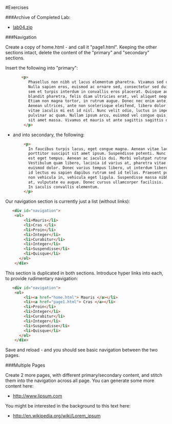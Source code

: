 #Exercises


###Archive of Completed Lab:

- [lab04.zip](./archives/lab04.zip)


###Navigation

Create a copy of home.html - and call it "page1.html". Keeping the other sections intact, delete the content of the "primary" and "secondary" sections.

Insert the following into "primary":

~~~html
       <p>
          Phasellus non nibh ut lacus elementum pharetra. Vivamus sed orci ipsum.
          Nulla sapien eros, euismod ac ornare sed, consectetur sed dui. Integer gravida
          sem et turpis interdum in convallis eros placerat. Quisque auctor, velit sed
          blandit pharetra, felis diam ultricies erat, vel aliquet neque risus non lacus.
          Etiam non magna tortor, in rutrum augue. Donec nec enim ante, in tincidunt eros.
          Aenean ultrices, ante non scelerisque eleifend, libero dolor rutrum justo,
          vitae iaculis mi est id nisl. Nunc velit odio, luctus in imperdiet eget,
          pulvinar ac quam. Nullam ipsum arcu, euismod vel congue quis, ullamcorper
          sit amet massa. Vivamus et mauris ut ante sagittis sagittis quis eu velit.  
        </p>  
~~~

- and into secondary, the following:

~~~html
        <p>
          In faucibus turpis lacus, eget congue magna. Aenean vitae lacus sed mi pretium
          porttitor suscipit sit amet ipsum. Suspendisse potenti. Nunc pharetra consectetur
          est eget tempus. Aenean ac iaculis dui. Morbi volutpat rutrum urna vitae suscipit.
          Vestibulum quam libero, lacinia id varius at, pharetra vitae metus. Proin sit amet
          euismod dolor. Donec varius tempus libero, ut interdum libero accumsan nec. Duis
          id lectus eu sapien dapibus rutrum sed id tellus. Praesent purus purus, adipiscing
          non vehicula in, vehicula eget ligula. Suspendisse massa nibh, condimentum ut ornare
          at, vulputate eu augue. Donec cursus ullamcorper facilisis.
          In iaculis convallis elementum.
        </p>
~~~

Our navigation section is currently just a list (without links):

~~~html
   <div id="navigation">  
    <ol>  
        <li>Mauris</li>  
        <li>Cras </li>  
        <li>Proin</li>  
        <li>Integer</li>  
        <li>Curabitur</li>  
        <li>Integer</li>  
        <li>Suspendisse</li>  
        <li>Quisque</li>  
      </ol>  
    </div>
~~~

This section is duplicated in both sections. Introduce hyper links into each, to provide rudimentary navigation:

~~~html
   <div id="navigation">  
    <ol>  
        <li><a href="home.html"> Mauris </a></li>  
        <li><a href="page1.html"> Cras </a></li>  
        <li>Proin</li>  
        <li>Integer</li>  
        <li>Curabitur</li>  
        <li>Integer</li>  
        <li>Suspendisse</li>  
        <li>Quisque</li>  
      </ol>  
    </div>
~~~

Save and reload - and you should see basic navigation between the two pages.

###Multiple Pages

Create 2 more pages, with different primary/secondary content, and stitch them into the navigation across all page. You can generate some more content here:

 - <http://www.lipsum.com>

You might be interested in the background to this text here:

 - <http://en.wikipedia.org/wiki/Lorem_ipsum>
